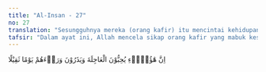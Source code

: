 ```yaml
---
title: "Al-Insan - 27"
no: 27
translation: "Sesungguhnya mereka (orang kafir) itu mencintai kehidupan (dunia) dan meninggalkan hari yang berat (hari akhirat) di belakangnya."
tafsir: "Dalam ayat ini, Allah mencela sikap orang kafir yang mabuk kesenangan duniawi dengan melupakan hari akhirat disebabkan mereka itu menyukai kehidupan dunia dan mereka tidak mempedulikan hari berat, hari akhirat.\n\nMemang watak orang kafir itu sebenarnya cinta dunia dan takut mati, melupakan hari akhirat dan tidak mempercayai sama sekali. Dikatakan bahwa hari akhirat itu sebagai \"hari yang berat\" karena begitu beratnya pertanggungjawaban manusia di hadapan Allah."
---
```


اِنَّ هٰٓؤُلَاۤءِ يُحِبُّوْنَ الْعَاجِلَةَ وَيَذَرُوْنَ وَرَاۤءَهُمْ يَوْمًا ثَقِيْلًا 
